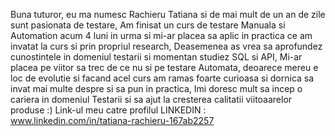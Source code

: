 Buna tuturor, eu ma numesc Rachieru Tatiana si de mai mult de un an de zile sunt pasionata de testare,
Am finisat un curs de testare Manuala si Automation acum 4 luni in urma si mi-ar placea sa aplic in practica ce am invatat la curs si prin propriul research,
Deasemenea as vrea sa aprofundez cunostintele in domeniul testarii si momentan studiez SQL si API,
Mi-ar placea pe viitor sa trec de ce nu si pe testare Automata, deoarece mereu e loc de evolutie si facand acel curs am ramas foarte curioasa si dornica sa invat mai multe despre si sa pun in practica,
Imi doresc mult sa incep o cariera in domeniul Testarii si sa ajut la cresterea calitatii viitoaarelor produse :)
Link-ul meu catre profilul LINKEDIN : www.linkedin.com/in/tatiana-rachieru-167ab2257
